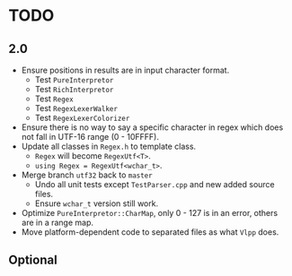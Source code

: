 # TODO

## 2.0

- Ensure positions in results are in input character format.
  - Test `PureInterpretor`
  - Test `RichInterpretor`
  - Test `Regex`
  - Test `RegexLexerWalker`
  - Test `RegexLexerColorizer`
- Ensure there is no way to say a specific character in regex which does not fall in UTF-16 range (0 - 10FFFF).
- Update all classes in `Regex.h` to template class.
  - `Regex` will become `RegexUtf<T>`.
  - `using Regex = RegexUtf<wchar_t>`.
- Merge branch `utf32` back to `master`
  - Undo all unit tests except `TestParser.cpp` and new added source files.
  - Ensure `wchar_t` version still work.
- Optimize `PureInterpretor::CharMap`, only 0 - 127 is in an error, others are in a range map.
- Move platform-dependent code to separated files as what `Vlpp` does.

## Optional
